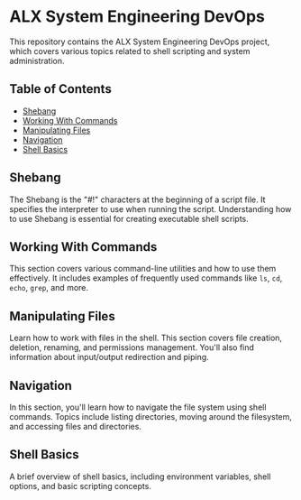 # ALX System Engineering DevOps

This repository contains the ALX System Engineering DevOps project, which covers various topics related to shell scripting and system administration.

## Table of Contents

- [Shebang](#shebang)
- [Working With Commands](#working-with-commands)
- [Manipulating Files](#manipulating-files)
- [Navigation](#navigation)
- [Shell Basics](#shell-basics)

## Shebang

The Shebang is the "#!" characters at the beginning of a script file. It specifies the interpreter to use when running the script. Understanding how to use Shebang is essential for creating executable shell scripts.

## Working With Commands

This section covers various command-line utilities and how to use them effectively. It includes examples of frequently used commands like `ls`, `cd`, `echo`, `grep`, and more.

## Manipulating Files

Learn how to work with files in the shell. This section covers file creation, deletion, renaming, and permissions management. You'll also find information about input/output redirection and piping.

## Navigation

In this section, you'll learn how to navigate the file system using shell commands. Topics include listing directories, moving around the filesystem, and accessing files and directories.

## Shell Basics

A brief overview of shell basics, including environment variables, shell options, and basic scripting concepts.

